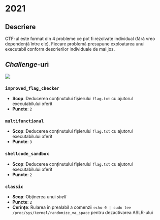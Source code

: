 # 2021

## Descriere

CTF-ul este format din 4 probleme ce pot fi rezolvate individual (fără vreo dependență între ele). Fiecare problemă presupune exploatarea unui executabil conform descrierilor individuale de mai jos.

## *Challenge*-uri

<a href="https://github.com/iosifache/BinExpLabs/releases/download/v1.5/2021.zip">
    <img src="https://img.shields.io/badge/Release%20cu%20Fișierele%20Necesare-Descarcă-blue?style=for-the-badge&logo=github"/>
</a>

### `improved_flag_checker`

- **Scop**: Deducerea conținutului fișierului `flag.txt` cu ajutorul executabilului oferit
- **Puncte**: `2`

### `multifunctional`

- **Scop**: Deducerea conținutului fișierului `flag.txt` cu ajutorul executabilului oferit
- **Puncte**: `3`

### `shellcode_sandbox`

- **Scop**: Deducerea conținutului fișierului `flag.txt` cu ajutorul executabilului oferit
- **Puncte**: `2`

### `classic`

- **Scop**: Obținerea unui *shell*
- **Puncte**: `2`
- **Cerințe**: Rularea în prealabil a comenzii `echo 0 | sudo tee /proc/sys/kernel/randomize_va_space` pentru dezactivarea ASLR-ului
